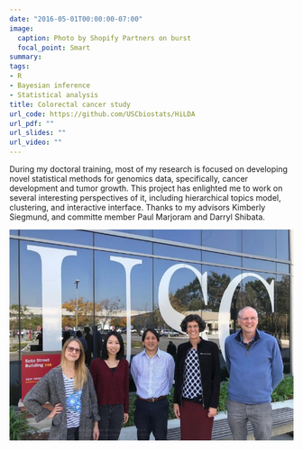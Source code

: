 ```yaml
---
date: "2016-05-01T00:00:00-07:00"
image:
  caption: Photo by Shopify Partners on burst
  focal_point: Smart
summary: 
tags:
- R
- Bayesian inference
- Statistical analysis
title: Colorectal cancer study
url_code: https://github.com/USCbiostats/HiLDA
url_pdf: ""
url_slides: ""
url_video: ""
---
```


During my doctoral training, most of my research is focused on developing novel statistical methods for genomics data, specifically, cancer development and tumor growth. This project has enlighted me to work on several interesting perspectives of it, including hierarchical topics model, clustering, and interactive interface. Thanks to my advisors Kimberly Siegmund, and committe member Paul Marjoram and Darryl Shibata. 

![](team.jfif)